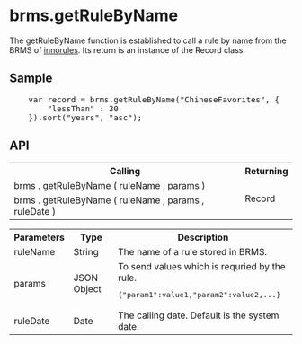 <H1>brms.getRuleByName</H1>

The getRuleByName function is established to call a rule by name from the BRMS of <a href="https://www.escco.co.jp/innorules/">innorules</a>.
Its return is an instance of the Record class.
<h2>Sample</h2>
<pre>
	var record = brms.getRuleByName("ChineseFavorites", {
		"lessThan" : 30
	}).sort("years", "asc");
</pre>

<h2>API</h2>

<table>
<tr><th>Calling</th><th>Returning</th></tr>
<tr><td>brms . getRuleByName ( ruleName , params  )</td><td rowspan=2>Record</td></tr>
<tr><td>brms . getRuleByName ( ruleName , params , ruleDate )</td></tr>
</table>

<table>
<tr><th>Parameters</th><th>Type</th><th>Description</th></tr>
<tr><td>ruleName</td><td>String</td><td>The name of a rule stored in BRMS.</td></tr>
<tr><td>params</td><td>JSON Object</td>
<td>To send values which is requried by the rule. 
<pre>{"param1":value1,"param2":value2,...}</pre>
<tr><td>ruleDate</td><td>Date</td><td>The calling date. Default is the system date.</td></tr>
</table>

